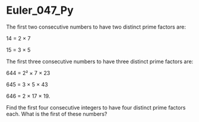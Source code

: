 # Euler_047_Py

The first two consecutive numbers to have two distinct prime factors are:

14 = 2 × 7

15 = 3 × 5

The first three consecutive numbers to have three distinct prime factors are:

644 = 2² × 7 × 23

645 = 3 × 5 × 43

646 = 2 × 17 × 19.

Find the first four consecutive integers to have four distinct prime factors each. What is the first of these numbers?
